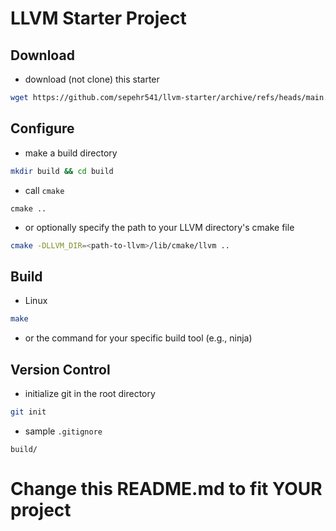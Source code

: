 # LLVM Starter Project

## Download
- download (not clone) this starter
```bash
wget https://github.com/sepehr541/llvm-starter/archive/refs/heads/main.zip
```

## Configure

- make a build directory
```bash
mkdir build && cd build
```

- call `cmake`
```
cmake ..
```

- or optionally specify the path to your LLVM directory's cmake file
```bash
cmake -DLLVM_DIR=<path-to-llvm>/lib/cmake/llvm ..
```

## Build

- Linux
```bash
make
```

- or the command for your specific build tool (e.g., ninja)

## Version Control

- initialize git in the root directory
```bash
git init
```
- sample `.gitignore`
```.gitignore
build/
```

# Change this README.md to fit YOUR project
